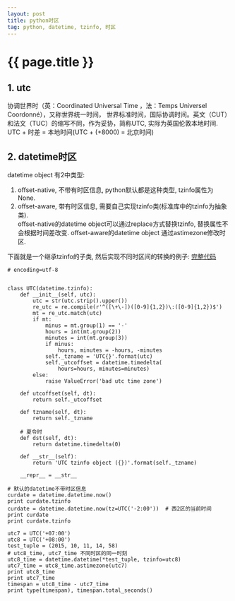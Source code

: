 ```yaml
---
layout: post
title: python时区
tag: python, datetime, tzinfo, 时区
---
```


{{ page.title }}
==================

## 1. utc

协调世界时（英：Coordinated Universal Time ，法：Temps Universel Coordonné），又称世界统一时间，
世界标准时间，国际协调时间。英文（CUT）和法文（TUC）的缩写不同，作为妥协，简称UTC, 实际为英国伦敦本地时间.  
UTC + 时差 = 本地时间(UTC + (+8000) = 北京时间)

## 2. datetime时区
datetime object 有2中类型:   
1. offset-native, 不带有时区信息, python默认都是这种类型, tzinfo属性为None.  
2. offset-aware, 带有时区信息, 需要自己实现tzinfo类(标准库中的tzinfo为抽象类).  
offset-native的datetime object可以通过replace方式替换tzinfo, 替换属性不会根据时间差改变.
offset-aware的datetime object 通过astimezone修改时区.  

下面就是一个继承tzinfo的子类, 然后实现不同时区间的转换的例子:
[完整代码](https://github.com/qianlv/learning/blob/master/python/datetime_tzinfo.py)

    # encoding=utf-8


    class UTC(datetime.tzinfo):
        def __init__(self, utc):
            utc = str(utc.strip().upper())
            re_utc = re.compile(r'^([\+\-])([0-9]{1,2})\:([0-9]{1,2})$')
            mt = re_utc.match(utc)
            if mt:
                minus = mt.group(1) == '-'
                hours = int(mt.group(2))
                minutes = int(mt.group(3))
                if minus:
                    hours, minutes = -hours, -minutes
                self._tzname = 'UTC{}'.format(utc)
                self._utcoffset = datetime.timedelta(
                    hours=hours, minutes=minutes)
            else:
                raise ValueError('bad utc time zone')

        def utcoffset(self, dt):
            return self._utcoffset

        def tzname(self, dt):
            return self._tzname

        # 夏令时
        def dst(self, dt):
            return datetime.timedelta(0)

        def __str__(self):
            return 'UTC tzinfo object ({})'.format(self._tzname)

        __repr__ = __str__

    # 默认的datetime不带时区信息
    curdate = datetime.datetime.now()
    print curdate.tzinfo
    curdate = datetime.datetime.now(tz=UTC('-2:00'))  # 西2区的当前时间
    print curdate
    print curdate.tzinfo

    utc7 = UTC('+07:00')
    utc8 = UTC('+08:00')
    test_tuple = (2015, 10, 11, 14, 58)
    # utc8_time, utc7_time 不同时区的同一时刻
    utc8_time = datetime.datetime(*test_tuple, tzinfo=utc8)
    utc7_time = utc8_time.astimezone(utc7)
    print utc8_time
    print utc7_time
    timespan = utc8_time - utc7_time
    print type(timespan), timespan.total_seconds()

